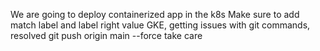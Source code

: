 We are going to deploy containerized app in the k8s
Make sure to add match label and label right value
GKE, getting issues with git commands, resolved
git push origin main --force
take care
